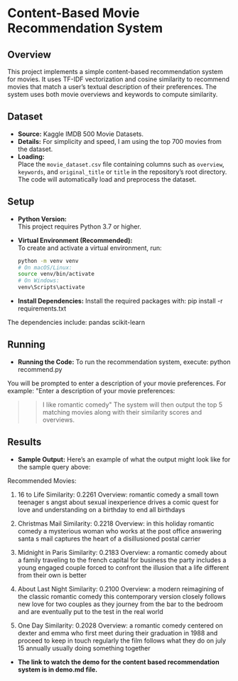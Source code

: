 # Content-Based Movie Recommendation System

## Overview
This project implements a simple content-based recommendation system for movies. It uses TF-IDF vectorization and cosine similarity to recommend movies that match a user’s textual description of their preferences. The system uses both movie overviews and keywords to compute similarity.

## Dataset
- **Source:** Kaggle IMDB 500 Movie Datasets.
- **Details:** For simplicity and speed, I am using the top 700 movies from the dataset.
- **Loading:**  
  Place the `movie_dataset.csv` file containing columns such as `overview`, `keywords`, and `original_title` or `title` in the repository’s root directory. The code will automatically load and preprocess the dataset.

## Setup
- **Python Version:**  
  This project requires Python 3.7 or higher.
  
- **Virtual Environment (Recommended):**  
  To create and activate a virtual environment, run:
  ```bash
  python -m venv venv
  # On macOS/Linux:
  source venv/bin/activate
  # On Windows:
  venv\Scripts\activate

- **Install Dependencies:**
Install the required packages with:
pip install -r requirements.txt

The dependencies include:
pandas
scikit-learn

## Running
- **Running the Code:**
To run the recommendation system, execute:
python recommend.py

You will be prompted to enter a description of your movie preferences. For example:
"Enter a description of your movie preferences:
>> I like romantic comedy"
The system will then output the top 5 matching movies along with their similarity scores and overviews.

## Results
- **Sample Output:**
Here’s an example of what the output might look like for the sample query above:

Recommended Movies:

1. 16 to Life
   Similarity: 0.2261
   Overview: romantic comedy  a small town teenager s angst about sexual inexperience drives a comic quest for love and understanding on a birthday to end all birthdays

2. Christmas Mail
   Similarity: 0.2218
   Overview: in this holiday romantic comedy  a mysterious woman who works at the post office answering santa s mail captures the heart of a disillusioned postal carrier

3. Midnight in Paris
   Similarity: 0.2183
   Overview: a romantic comedy about a family traveling to the french capital for business  the party includes a young engaged couple forced to confront the illusion that a life different from their own is better

4. About Last Night
   Similarity: 0.2100
   Overview: a modern reimagining of the classic romantic comedy  this contemporary version closely follows new love for two couples as they journey from the bar to the bedroom and are eventually put to the test in the real world

5. One Day
   Similarity: 0.2028
   Overview: a romantic comedy centered on dexter and emma  who first meet during their graduation in 1988 and proceed to keep in touch regularly  the film follows what they do on july 15 annually  usually doing something together

- **The link to watch the demo for the content based recommendation system is in demo.md file.**
